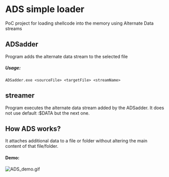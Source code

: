 # ADS simple loader

PoC project for loading shellcode into the memory using Alternate Data streams

## ADSadder

Program adds the alternate data stream to the selected file
##### Usage:
    ADSadder.exe <sourceFile> <targetFile> <streamName>

## streamer

Program executes the alternate data stream added by the ADSadder. It does not use default :$DATA but the next one.



## How ADS works?
It attaches additional data to a file or folder without altering the main content of that file/folder.
#### Demo:
![ADS_demo.gif](resources%2FADS_demo.gif)